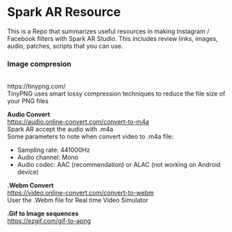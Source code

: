 # Spark AR Resource
This is a Repo that summarizes useful resources in making Instagram / Facebook filters with Spark AR Studio.  This includes review links, images, audio, patches, scripts that you can use.

<H3>Image compresion</h3></br>
https://tinypng.com/</br>
TinyPNG uses smart lossy compression techniques to reduce the file size of your PNG files</br>


<b>Audio Convert</b></br>
https://audio.online-convert.com/convert-to-m4a</br>
Spark AR accept the audio with .m4a</br>
Some parameters to note when convert video to .m4a file:</br>
- Sampling rate: 441000Hz
- Audio channel: Mono
- Audio codec: AAC (recommendation) or ALAC (not working on Android device)


<b>.Webm Convert</b></br>
https://video.online-convert.com/convert-to-webm</br>
User the .Webm file for Real time Video Simulator</br>


<b>.Gif to Image sequences</b></br>
https://ezgif.com/gif-to-apng</br>
</br>
